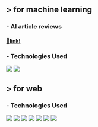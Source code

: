<!-- ![header](https://capsule-render.vercel.app/api?type=cylinder&color=000000&height=150&section=header&text=Hong&fontColor=ffffff&fontSize=70&animation=fadeIn&fontAlignY=55) -->
## > for machine learning
### - AI article reviews
#### <a href="https://mammoth-heart-d4e.notion.site/76f02676f1f840289dc6d8e82bb720e4">📄link!</a>
### - Technologies Used
<img src="https://img.shields.io/badge/Python-3776AB?style=flat-square&logo=Python&logoColor=white"/></a>
<img src="https://img.shields.io/badge/Pytorch-EE4C2C?style=flat-square&logo=Pytorch&logoColor=white"/>
## > for web
### - Technologies Used
<img src="https://img.shields.io/badge/JavaScript-F7DF1E?style=flat-square&logo=JavaScript&logoColor=white"/></a>
<img src="https://img.shields.io/badge/CSS3-1572B6?style=flat-square&logo=CSS3&logoColor=white"/>
<img src="https://img.shields.io/badge/HTML5-E34F26?style=flat-square&logo=HTML5&logoColor=white"/>
<img src="https://img.shields.io/badge/React-61DAFB?style=flat-square&logo=React&logoColor=white"/>
<img src="https://img.shields.io/badge/Node.js-339933?style=flat-square&logo=Node.js&logoColor=white"/>
<img src="https://img.shields.io/badge/MySql-4479A1?style=flat-square&logo=MySql&logoColor=white"/>
<img src="https://img.shields.io/badge/AmazonEC2-FF9900?style=flat-square&logo=AmazonEC2&logoColor=white"/>
